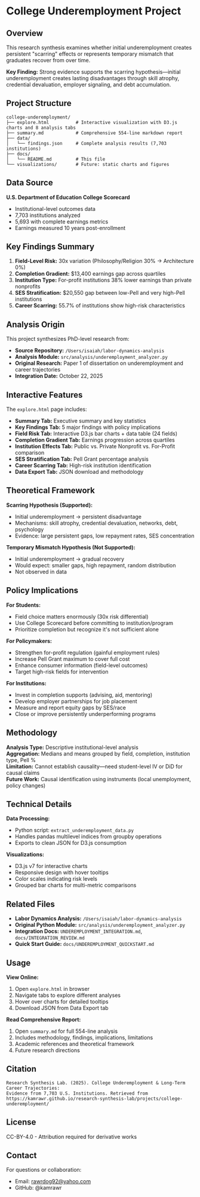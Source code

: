 # College Underemployment Project

## Overview

This research synthesis examines whether initial underemployment creates persistent "scarring" effects or represents temporary mismatch that graduates recover from over time.

**Key Finding:** Strong evidence supports the scarring hypothesis—initial underemployment creates lasting disadvantages through skill atrophy, credential devaluation, employer signaling, and debt accumulation.

## Project Structure

```
college-underemployment/
├── explore.html          # Interactive visualization with D3.js charts and 8 analysis tabs
├── summary.md            # Comprehensive 554-line markdown report
├── data/
│   └── findings.json     # Complete analysis results (7,703 institutions)
├── docs/
│   └── README.md         # This file
└── visualizations/       # Future: static charts and figures
```

## Data Source

**U.S. Department of Education College Scorecard**
- Institutional-level outcomes data
- 7,703 institutions analyzed
- 5,693 with complete earnings metrics
- Earnings measured 10 years post-enrollment

## Key Findings Summary

1. **Field-Level Risk:** 30x variation (Philosophy/Religion 30% → Architecture 0%)
2. **Completion Gradient:** $13,400 earnings gap across quartiles
3. **Institution Type:** For-profit institutions 38% lower earnings than private nonprofits
4. **SES Stratification:** $20,550 gap between low-Pell and very high-Pell institutions
5. **Career Scarring:** 55.7% of institutions show high-risk characteristics

## Analysis Origin

This project synthesizes PhD-level research from:
- **Source Repository:** `/Users/isaiah/labor-dynamics-analysis`
- **Analysis Module:** `src/analysis/underemployment_analyzer.py`
- **Original Research:** Paper 1 of dissertation on underemployment and career trajectories
- **Integration Date:** October 22, 2025

## Interactive Features

The `explore.html` page includes:
- **Summary Tab:** Executive summary and key statistics
- **Key Findings Tab:** 5 major findings with policy implications
- **Field Risk Tab:** Interactive D3.js bar charts + data table (24 fields)
- **Completion Gradient Tab:** Earnings progression across quartiles
- **Institution Effects Tab:** Public vs. Private Nonprofit vs. For-Profit comparison
- **SES Stratification Tab:** Pell Grant percentage analysis
- **Career Scarring Tab:** High-risk institution identification
- **Data Export Tab:** JSON download and methodology

## Theoretical Framework

**Scarring Hypothesis (Supported):**
- Initial underemployment → persistent disadvantage
- Mechanisms: skill atrophy, credential devaluation, networks, debt, psychology
- Evidence: large persistent gaps, low repayment rates, SES concentration

**Temporary Mismatch Hypothesis (Not Supported):**
- Initial underemployment → gradual recovery
- Would expect: smaller gaps, high repayment, random distribution
- Not observed in data

## Policy Implications

**For Students:**
- Field choice matters enormously (30x risk differential)
- Use College Scorecard before committing to institution/program
- Prioritize completion but recognize it's not sufficient alone

**For Policymakers:**
- Strengthen for-profit regulation (gainful employment rules)
- Increase Pell Grant maximum to cover full cost
- Enhance consumer information (field-level outcomes)
- Target high-risk fields for intervention

**For Institutions:**
- Invest in completion supports (advising, aid, mentoring)
- Develop employer partnerships for job placement
- Measure and report equity gaps by SES/race
- Close or improve persistently underperforming programs

## Methodology

**Analysis Type:** Descriptive institutional-level analysis  
**Aggregation:** Medians and means grouped by field, completion, institution type, Pell %  
**Limitation:** Cannot establish causality—need student-level IV or DiD for causal claims  
**Future Work:** Causal identification using instruments (local unemployment, policy changes)

## Technical Details

**Data Processing:**
- Python script: `extract_underemployment_data.py`
- Handles pandas multilevel indices from groupby operations
- Exports to clean JSON for D3.js consumption

**Visualizations:**
- D3.js v7 for interactive charts
- Responsive design with hover tooltips
- Color scales indicating risk levels
- Grouped bar charts for multi-metric comparisons

## Related Files

- **Labor Dynamics Analysis:** `/Users/isaiah/labor-dynamics-analysis`
- **Original Python Module:** `src/analysis/underemployment_analyzer.py`
- **Integration Docs:** `UNDEREMPLOYMENT_INTEGRATION.md`, `docs/INTEGRATION_REVIEW.md`
- **Quick Start Guide:** `docs/UNDEREMPLOYMENT_QUICKSTART.md`

## Usage

**View Online:**
1. Open `explore.html` in browser
2. Navigate tabs to explore different analyses
3. Hover over charts for detailed tooltips
4. Download JSON from Data Export tab

**Read Comprehensive Report:**
1. Open `summary.md` for full 554-line analysis
2. Includes methodology, findings, implications, limitations
3. Academic references and theoretical framework
4. Future research directions

## Citation

```
Research Synthesis Lab. (2025). College Underemployment & Long-Term Career Trajectories: 
Evidence from 7,703 U.S. Institutions. Retrieved from 
https://kamrawr.github.io/research-synthesis-lab/projects/college-underemployment/
```

## License

CC-BY-4.0 - Attribution required for derivative works

## Contact

For questions or collaboration:
- Email: rawrdog92@yahoo.com
- GitHub: @kamrawr
